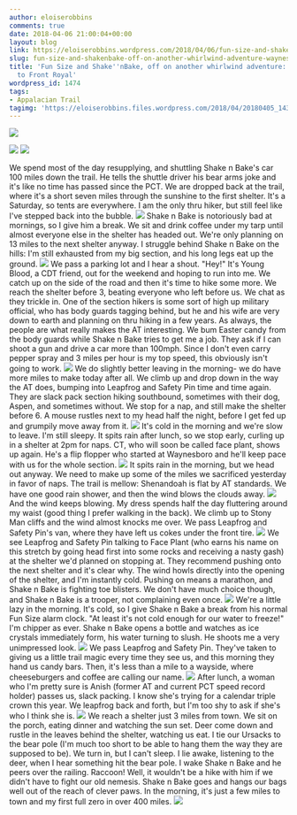 ```yaml
---
author: eloiserobbins
comments: true
date: 2018-04-06 21:00:04+00:00
layout: blog
link: https://eloiserobbins.wordpress.com/2018/04/06/fun-size-and-shakenbake-off-on-another-whirlwind-adventure-waynesboro-to-front-royal/
slug: fun-size-and-shakenbake-off-on-another-whirlwind-adventure-waynesboro-to-front-royal
title: 'Fun Size and Shake''nBake, off on another whirlwind adventure: Waynesboro
  to Front Royal'
wordpress_id: 1474
tags:
- Appalacian Trail
tagimg: 'https://eloiserobbins.files.wordpress.com/2018/04/20180405_143006.jpg'
---
```


[![](https://eloiserobbins.files.wordpress.com/2018/04/20180331_152744.jpg)](https://eloiserobbins.files.wordpress.com/2018/04/20180331_152744.jpg)


[![](https://eloiserobbins.files.wordpress.com/2018/04/20180405_143006.jpg)](https://eloiserobbins.files.wordpress.com/2018/04/20180405_143006.jpg)
[![](https://eloiserobbins.files.wordpress.com/2018/04/20180331_152744.jpg)](https://eloiserobbins.files.wordpress.com/2018/04/20180331_152744.jpg)

We spend most of the day resupplying, and shuttling Shake n Bake's car 100 miles down the trail. He tells the shuttle driver his bear arms joke and it's like no time has passed since the PCT. We are dropped back at the trail, where it's a short seven miles through the sunshine to the first shelter. It's a Saturday, so tents are everywhere. I am the only thru hiker, but still feel like I've stepped back into the bubble.
[![](https://eloiserobbins.files.wordpress.com/2018/04/20180403_175533.jpg)](https://eloiserobbins.files.wordpress.com/2018/04/20180403_175533.jpg)
Shake n Bake is notoriously bad at mornings, so I give him a break. We sit and drink coffee under my tarp until almost everyone else in the shelter has headed out. We're only planning on 13 miles to the next shelter anyway. I struggle behind Shake n Bake on the hills: I'm still exhausted from my big section,  and his long legs eat up the ground.
[![](https://eloiserobbins.files.wordpress.com/2018/04/20180401_110045.jpg)](https://eloiserobbins.files.wordpress.com/2018/04/20180401_110045.jpg)
We pass a parking lot and I hear a shout. "Hey!" It's Young Blood, a CDT friend, out for the weekend and hoping to run into me. We catch up on the side of the road and then it's time to hike some more. We reach the shelter before 3, beating everyone who left before us. We chat as they trickle in. One of the section hikers is some sort of high up military official, who has body guards tagging behind, but he and his wife are very down to earth and planning on thru hiking in a few years. As always, the people are what really makes the AT interesting. We bum Easter candy from the body guards while Shake n Bake tries to get me a job. They ask if I can shoot a gun and drive a car more than 100mph. Since I don't even carry pepper spray and 3 miles per hour is my top speed, this obviously isn't going to work.
[![](https://eloiserobbins.files.wordpress.com/2018/04/20180401_181635.jpg)](https://eloiserobbins.files.wordpress.com/2018/04/20180401_181635.jpg)
We do slightly better leaving in the morning- we do have more miles to make today after all. We climb up and drop down in the way the AT does, bumping into Leapfrog and Safety Pin time and time again. They are slack pack section hiking southbound, sometimes with their dog, Aspen, and sometimes without. We stop for a nap, and still make the shelter before 6. A mouse rustles next to my head half the night, before I get fed up and grumpily move away from it.
[![](https://eloiserobbins.files.wordpress.com/2018/04/20180401_154718.jpg)](https://eloiserobbins.files.wordpress.com/2018/04/20180401_154718.jpg)
It's cold in the morning and we're slow to leave. I'm still sleepy. It spits rain after lunch, so we stop early, curling up in a shelter at 2pm for naps. CT, who will soon be called face plant, shows up again. He's a flip flopper who started at Waynesboro and he'll keep pace with us for the whole section.
[![](https://eloiserobbins.files.wordpress.com/2018/04/20180402_184841.jpg)](https://eloiserobbins.files.wordpress.com/2018/04/20180402_184841.jpg)
It spits rain in the morning, but we head out anyway. We need to make up some of the miles we sacrificed yesterday in favor of naps. The trail is mellow: Shenandoah is flat by AT standards. We have one good rain shower, and then the wind blows the clouds away.
[![](https://eloiserobbins.files.wordpress.com/2018/04/20180404_113400.jpg)](https://eloiserobbins.files.wordpress.com/2018/04/20180404_113400.jpg)
And the wind keeps blowing. My dress spends half the day fluttering around my waist (good thing I prefer walking in the back). We climb up to Stony Man cliffs and the wind almost knocks me over. We pass Leapfrog and Safety Pin's van, where they have left us cokes under the front tire.
[![](https://eloiserobbins.files.wordpress.com/2018/04/20180404_143926.jpg)](https://eloiserobbins.files.wordpress.com/2018/04/20180404_143926.jpg)
We see Leapfrog and Safety Pin talking to Face Plant (who earns his name on this stretch by going head first into some rocks and receiving a nasty gash) at the shelter we'd planned on stopping at. They recommend pushing onto the next shelter and it's clear why. The wind howls directly into the opening of the shelter, and I'm instantly cold. Pushing on means a marathon, and Shake n Bake is fighting toe blisters. We don't have much choice though, and Shake n Bake is a trooper, not complaining even once.
[![](https://eloiserobbins.files.wordpress.com/2018/04/20180404_154656.jpg)](https://eloiserobbins.files.wordpress.com/2018/04/20180404_154656.jpg)
We're a little lazy in the morning. It's cold, so I give Shake n Bake a break from his normal Fun Size alarm clock. "At least it's not cold enough for our water to freeze!" I'm chipper as ever. Shake n Bake opens a bottle and watches as ice crystals immediately form, his water turning to slush. He shoots me a very unimpressed look.
[![](https://eloiserobbins.files.wordpress.com/2018/04/20180405_142900.jpg)](https://eloiserobbins.files.wordpress.com/2018/04/20180405_142900.jpg)
We pass Leapfrog and Safety Pin. They've taken to giving us a little trail magic every time they see us, and this morning they hand us candy bars. Then, it's less than a mile to a wayside, where cheeseburgers and coffee are calling our name. 
[![](https://eloiserobbins.files.wordpress.com/2018/04/20180405_143008.jpg)](https://eloiserobbins.files.wordpress.com/2018/04/20180405_143008.jpg)
After lunch, a woman who I'm pretty sure is Anish (former AT and current PCT speed record holder) passes us, slack packing. I know she's trying for a calendar triple crown this year. We leapfrog back and forth, but I'm too shy to ask if she's who I think she is.
[![](https://eloiserobbins.files.wordpress.com/2018/04/20180405_175003.jpg)](https://eloiserobbins.files.wordpress.com/2018/04/20180405_175003.jpg)
We reach a shelter just 3 miles from town. We sit on the porch, eating dinner and watching the sun set. Deer come down and rustle in the leaves behind the shelter, watching us eat. I tie our Ursacks to the bear pole (I'm much too short to be able to hang them the way they are supposed to be). We turn in, but I can't sleep. I lie awake, listening to the deer, when I hear something hit the bear pole. I wake Shake n Bake and he peers over the railing. Raccoon! Well, it wouldn't be a hike with him if we didn't have to fight our old nemesis. Shake n Bake goes and hangs our bags well out of the reach of clever paws. In the morning, it's just a few miles to town and my first full zero in over 400 miles.
[![](https://eloiserobbins.files.wordpress.com/2018/04/20180405_192713.jpg)](https://eloiserobbins.files.wordpress.com/2018/04/20180405_192713.jpg)
